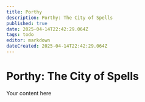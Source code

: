 ```yaml
---
title: Porthy
description: Porthy: The City of Spells
published: true
date: 2025-04-14T22:42:29.064Z
tags: todo
editor: markdown
dateCreated: 2025-04-14T22:42:29.064Z
---
```


# Porthy: The City of Spells
Your content here